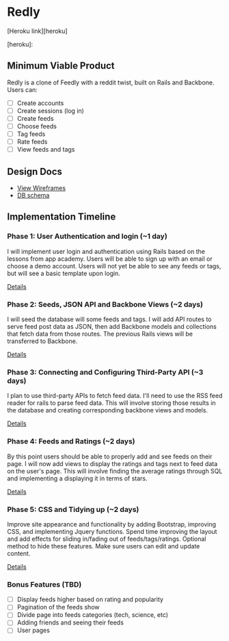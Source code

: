 # Redly

[Heroku link][heroku]

[heroku]:

## Minimum Viable Product
Redly is a clone of Feedly with a reddit twist, built on Rails and Backbone. Users can:

- [ ] Create accounts
- [ ] Create sessions (log in)
- [ ] Create feeds
- [ ] Choose feeds
- [ ] Tag feeds
- [ ] Rate feeds
- [ ] View feeds and tags

## Design Docs
* [View Wireframes][views]
* [DB schema][schema]

[views]: ./docs/views.md
[schema]: ./docs/schema.md

## Implementation Timeline

### Phase 1: User Authentication and login (~1 day)
I will implement user login and authentication using Rails based on the lessons from app academy.  Users will be able to sign up with an email or choose a demo account.  Users will not yet be able to see any feeds or tags, but will see a basic template upon login.  

[Details][phase-one]

### Phase 2: Seeds, JSON API and Backbone Views (~2 days)
I will seed the database will some feeds and tags.  I will add API routes to serve feed post data as JSON, then add Backbone
models and collections that fetch data from those routes. The previous Rails views will be transferred to Backbone.

[Details][phase-two]

### Phase 3: Connecting and Configuring Third-Party API (~3 days)
I plan to use third-party APIs to fetch feed data.  I'll need to use the RSS feed reader for rails to parse feed data.  This will involve storing those results in the database and creating corresponding backbone views and models.  

[Details][phase-three]

### Phase 4: Feeds and Ratings (~2 days)
By this point users should be able to properly add and see feeds on their page.  I will now add views to display the ratings and tags next to feed data on the user's page.  This will involve finding the average ratings through SQL and implementing a displaying it in terms of stars.  

[Details][phase-four]

### Phase 5: CSS and Tidying up (~2 days)
Improve site appearance and functionality by adding Bootstrap, improving CSS, and implementing Jquery functions.  Spend time improving the layout and add effects for sliding in/fading out of feeds/tags/ratings.  Optional method to hide these features.  Make sure users can edit and update content.

[Details][phase-five]

### Bonus Features (TBD)
- [ ] Display feeds higher based on rating and popularity
- [ ] Pagination of the feeds show
- [ ] Divide page into feeds categories (tech, science, etc)
- [ ] Adding friends and seeing their feeds
- [ ] User pages

[phase-one]: ./docs/phases/phase1.md
[phase-two]: ./docs/phases/phase2.md
[phase-three]: ./docs/phases/phase3.md
[phase-four]: ./docs/phases/phase4.md
[phase-five]: ./docs/phases/phase5.md
